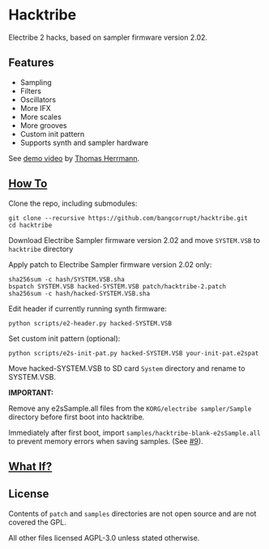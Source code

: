 # Hacktribe
Electribe 2 hacks, based on sampler firmware version 2.02.

## Features
- Sampling
- Filters
- Oscillators
- More IFX
- More scales
- More grooves
- Custom init pattern
- Supports synth and sampler hardware

See [demo video](https://www.youtube.com/watch?v=n0wXUqgfa9Q) by [Thomas Herrmann](https://github.com/BKLronin).


## [How To](../../wiki/firmware-patch)

Clone the repo, including submodules:

    git clone --recursive https://github.com/bangcorrupt/hacktribe.git
    cd hacktribe


Download Electribe Sampler firmware version 2.02 and move `SYSTEM.VSB` to `hacktribe` directory

Apply patch to Electribe Sampler firmware version 2.02 only:

    sha256sum -c hash/SYSTEM.VSB.sha
    bspatch SYSTEM.VSB hacked-SYSTEM.VSB patch/hacktribe-2.patch
    sha256sum -c hash/hacked-SYSTEM.VSB.sha


Edit header if currently running synth firmware:
    
    python scripts/e2-header.py hacked-SYSTEM.VSB

Set custom init pattern (optional):

    python scripts/e2s-init-pat.py hacked-SYSTEM.VSB your-init-pat.e2spat


Move hacked-SYSTEM.VSB to SD card `System` directory and rename to SYSTEM.VSB.

**IMPORTANT:** 

Remove any e2sSample.all files from the `KORG/electribe sampler/Sample` directory before first boot into hacktribe.

Immediately after first boot, import `samples/hacktribe-blank-e2sSample.all` to prevent memory errors when saving samples. (See [#9](/../../issues/9)).


## [What If?](../../wiki/debrick)

## License
Contents of `patch` and `samples` directories are not open source and are not covered the GPL.

All other files licensed AGPL-3.0 unless stated otherwise.
